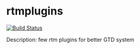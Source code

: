 rtmplugins
==========

[![Build Status](https://buildhive.cloudbees.com/job/oleksiizozulenko/job/rtmplugins/badge/icon)](https://buildhive.cloudbees.com/job/oleksiizozulenko/job/rtmplugins/)

Description:
few rtm plugins for better GTD system


